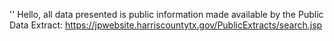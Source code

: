 '' Hello, all data presented is public information made available by the Public Data Extract: https://jpwebsite.harriscountytx.gov/PublicExtracts/search.jsp 
